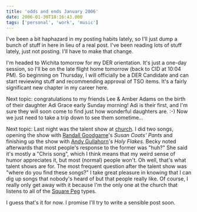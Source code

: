 ```yaml
---
title: 'odds and ends January 2006'
date: 2006-01-30T18:16:43.000
tags: ['personal', 'work', 'music']
---
```


I've been a bit haphazard in my posting habits lately, so I'll just dump a bunch of stuff in here in lieu of a real post. I've been reading lots of stuff lately, just not posting. I'll have to make that change.

I'm headed to Wichita tomorrow for my DER orientation. It's just a one-day session, so I'll be on the late flight home tomorrow (back to CID at 10:04 PM). So beginning on Thursday, I will officially be a DER Candidate and can start reviewing stuff and recommending approval of TSO items. It's a fairly significant new chapter in my career here.

Next topic: congratulations to my friends Lee & Amber Adams on the birth of their daughter Adi Grace early Sunday morning! Adi is their first, and I'm sure they will soon come to find just how wonderful daughters are. :-) Now we just need to take a trip down to see them sometime...

Next topic: Last night was the talent show at [church](http://www.noelridge.org). I did two songs, opening the show with [Randall Goodgame](http://www.randallgoodgame.com)'s _Susan Coats' Pants_ and finishing up the show with [Andy Gullahorn](http://www.andygullahorn.com)'s _Holy Flakes_. Becky noted afterwards that most people's response to the former was "huh?" She said it's mostly a "Chris song", which I think means that my weird sense of humor appreciates it, but most (normal) people won't. Oh well, that's what talent shows are for. The most frequent question after the talent show was "where do you find these songs?" I take great pleasure in knowing that I can dig up songs that nobody's heard of but that people really like. Of course, I really only get away with it because I'm the only one at the church that listens to all of the [Square Peg](http://www.squarepegalliance.com/) types.

I guess that's it for now. I promise I'll try to write a sensible post soon.

